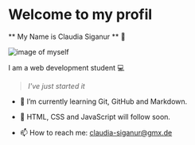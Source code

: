 # Welcome to my profil

** My Name is Claudia Siganur ** 👋

![image of myself]()



I am a web development student 💻

> *I've just started it*

- 🌱 I’m currently learning Git, GitHub and Markdown.
- 🌱 HTML, CSS and JavaScript will follow soon.

- 📫 How to reach me: claudia-siganur@gmx.de


